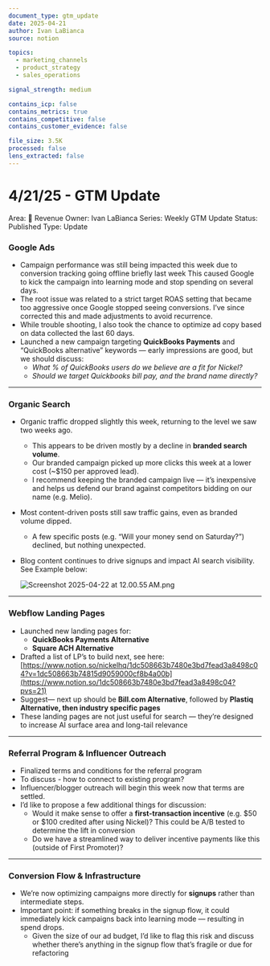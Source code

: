 ```yaml
---
document_type: gtm_update
date: 2025-04-21
author: Ivan LaBianca
source: notion

topics:
  - marketing_channels
  - product_strategy
  - sales_operations

signal_strength: medium

contains_icp: false
contains_metrics: true
contains_competitive: false
contains_customer_evidence: false

file_size: 3.5K
processed: false
lens_extracted: false
---
```


# 4/21/25 - GTM Update

Area: 🤑 Revenue
Owner: Ivan LaBianca
Series: Weekly GTM Update
Status: Published
Type: Update

### Google Ads

- Campaign performance was still being impacted this week due to conversion tracking going offline briefly last week This caused Google to kick the campaign into learning mode and stop spending on several days.
- The root issue was related to a strict target ROAS setting that became too aggressive once Google stopped seeing conversions. I’ve since corrected this and made adjustments to avoid recurrence.
- While trouble shooting, I also took the chance to optimize ad copy based on data collected the last 60 days.
- Launched a new campaign targeting **QuickBooks Payments** and “QuickBooks alternative” keywords — early impressions are good, but we should discuss:
    - *What % of QuickBooks users do we believe are a fit for Nickel?*
    - *Should we target Quickbooks bill pay, and the brand name directly?*

---

### Organic Search

- Organic traffic dropped slightly this week, returning to the level we saw two weeks ago.
    - This appears to be driven mostly by a decline in **branded search volume**.
    - Our branded campaign picked up more clicks this week at a lower cost (~$150 per approved lead).
    - I recommend keeping the branded campaign live — it’s inexpensive and helps us defend our brand against competitors bidding on our name (e.g. Melio).
- Most content-driven posts still saw traffic gains, even as branded volume dipped.
    - A few specific posts (e.g. “Will your money send on Saturday?”) declined, but nothing unexpected.
- Blog content continues to drive signups and impact AI search visibility. See Example below:
    
    ![Screenshot 2025-04-22 at 12.00.55 AM.png](4%2021%2025%20-%20GTM%20Update/Screenshot_2025-04-22_at_12.00.55_AM.png)
    

---

### Webflow Landing Pages

- Launched new landing pages for:
    - **QuickBooks Payments Alternative**
    - **Square ACH Alternative**
- Drafted a list of LP’s to build next, see here: [https://www.notion.so/nickelhq/1dc508663b7480e3bd7fead3a8498c04?v=1dc508663b74815d9059000cf8b4a00b](https://www.notion.so/1dc508663b7480e3bd7fead3a8498c04?pvs=21)
- Suggest— next up should be **Bill.com Alternative**, followed by **Plastiq Alternative, then industry specific pages**
- These landing pages are not just useful for search — they’re designed to increase AI surface area and long-tail relevance

---

### Referral Program & Influencer Outreach

- Finalized terms and conditions for the referral program
- To discuss - how to connect to existing program?
- Influencer/blogger outreach will begin this week now that terms are settled.
- I’d like to propose a few additional things for discussion:
    - Would it make sense to offer a **first-transaction incentive** (e.g. $50 or $100 credited after using Nickel)? This could be A/B tested to determine the lift in conversion
    - Do we have a streamlined way to deliver incentive payments like this (outside of First Promoter)?

---

### Conversion Flow & Infrastructure

- We’re now optimizing campaigns more directly for **signups** rather than intermediate steps.
- Important point: if something breaks in the signup flow, it could immediately kick campaigns back into learning mode — resulting in spend drops.
    - Given the size of our ad budget, I’d like to flag this risk and discuss whether there’s anything in the signup flow that’s fragile or due for refactoring